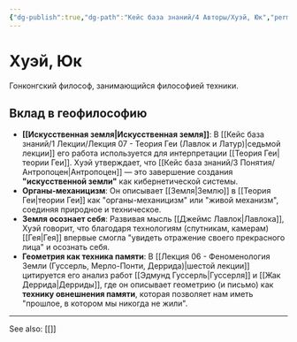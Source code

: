 ```yaml
---
{"dg-publish":true,"dg-path":"Кейс база знаний/4 Авторы/Хуэй, Юк","permalink":"/kejs-baza-znanij/4-avtory/huej-yuk/"}
---
```


# Хуэй, Юк

Гонконгский философ, занимающийся философией техники.

## Вклад в геофилософию
- **[[Искусственная земля\|Искусственная земля]]**: В [[Кейс база знаний/1 Лекции/Лекция 07 - Теория Геи (Лавлок и Латур)\|седьмой лекции]] его работа используется для интерпретации [[Теория Геи\|теории Геи]]. Хуэй утверждает, что [[Кейс база знаний/3 Понятия/Антропоцен\|Антропоцен]] — это завершение создания **"искусственной земли"** как кибернетической системы.
- **Органы-механицизм**: Он описывает [[Земля\|Землю]] в [[Теория Геи\|теории Геи]] как "органы-механицизм" или "живой механизм", соединяя природное и техническое.
- **Земля осознает себя**: Развивая мысль [[Джеймс Лавлок\|Лавлока]], Хуэй говорит, что благодаря технологиям (спутникам, камерам) [[Гея\|Гея]] впервые смогла "увидеть отражение своего прекрасного лица" и осознать себя.
- **Геометрия как техника памяти**: В [[Лекция 06 - Феноменология Земли (Гуссерль, Мерло-Понти, Деррида)\|шестой лекции]] цитируется его анализ работ [[Эдмунд Гуссерль\|Гуссерля]] и [[Жак Деррида\|Дерриды]], где он описывает геометрию (и письмо) как **технику овнешнения памяти**, которая позволяет нам иметь "прошлое, в котором мы никогда не жили".






---
See also:
[[]]
